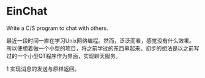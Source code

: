 EinChat
=======

Write a C/S program to chat with others.

最近一段时间一直在学习Unix网络编程。然而，泛泛而看，感觉没有什么效果。所以便想着做一个小型的项目，将之前学过的东西串起来。初步的想法是以之前写过的一个小型QT程序作为界面，实现聊天服务。

1
实现消息的发送与原样返回。
